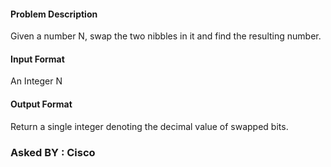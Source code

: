 #### Problem Description
Given a number N, swap the two nibbles in it and find the resulting number. 

#### Input Format
An Integer N

#### Output Format
Return a single integer denoting the decimal value of swapped bits.

### Asked BY : Cisco
